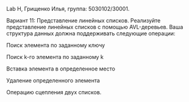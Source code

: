 Lab H, Грищенко Илья, группа: 5030102/30001.

Вариант 11: Представление линейных списков. Реализуйте представление линейных списков с помощью AVL-деревьев. Ваша структура данных должна поддерживать следующие операции:

Поиск элемента по заданному ключу

Поиск k-го элемента по заданному k

Вставка элемента в определенное место

Удаление определенного элемента

Операцию сцепления двух списков.
